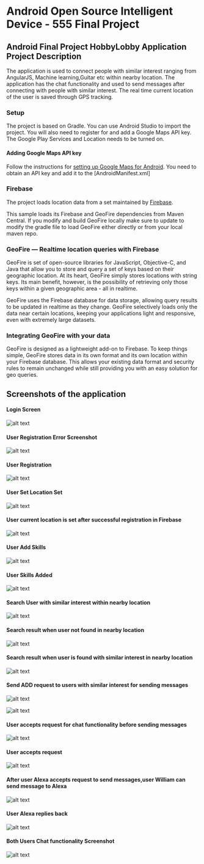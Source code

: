 # Android Open Source Intelligent Device - 555 Final Project


## Android Final Project HobbyLobby Application Project Description

The application is used to connect people with similar interest ranging from AngularJS, Machine learning,Guitar etc within nearby location.
The application has the chat functionality and used to send messages after connecting with people with similar interest.
The real time current location of the user is saved through GPS tracking.

### Setup

The project is based on Gradle. You can use Android Studio to import
the project. You will also need to register for and add a Google Maps API key.
The Google Play Services and Location needs to be turned on.

#### Adding Google Maps API key

Follow the instructions for [setting up Google Maps for
Android](https://developers.google.com/maps/documentation/android/start#get_an_android_certificate_and_the_google_maps_api_key).
You need to obtain an API key and add it to the [AndroidManifest.xml]


### Firebase

The project loads location data from a set maintained by [Firebase](https://firebase.com).

This sample loads its Firebase and GeoFire dependencies from Maven Central.
If you modify and build GeoFire locally make sure to update to modify the gradle file to load GeoFire
either directly or from your local maven repo.

### GeoFire — Realtime location queries with Firebase

GeoFire is set of open-source libraries for JavaScript, Objective-C, and Java that allow you to store and query a set of keys based on their geographic location. At its heart, GeoFire simply stores locations with string keys. Its main benefit, however, is the possibility of retrieving only those keys within a given geographic area - all in realtime.

GeoFire uses the Firebase database for data storage, allowing query results to be updated in realtime as they change. GeoFire selectively loads only the data near certain locations, keeping your applications light and responsive, even with extremely large datasets. 


### Integrating GeoFire with your data

GeoFire is designed as a lightweight add-on to Firebase. To keep things simple, GeoFire stores data in its own format and its own location within your Firebase database. This allows your existing data format and security rules to remain unchanged while still providing you with an easy solution for geo queries.


## Screenshots of the application

#### Login Screen
![alt text](Images/login.png "Login Screenshot" )

#### User Registration Error Screenshot
![alt text](Images/registrationerror.png "Registration error" )

#### User Registration 

![alt text](Images/registrationsuccess.png "Register Screenshot" )

#### User Set Location Set 
![alt text](Images/register.png "Setting Location Screenshot" )

#### User current location is set after successful registration in Firebase
![alt text](Images/geofireLocation.png "Request sent to communicate " )


#### User Add Skills 
![alt text](Images/skill.png "Skill Add" )

#### User Skills Added
![alt text](Images/skilladded.png "Skill Added" )

#### Search User with similar interest within nearby location


![alt text](Images/searchpeople.png "Serach People " )

#### Search result when user not found in nearby location
![alt text](Images/peoplenotfound.png "People Not Found" )

#### Search result when user is found with similar interest in nearby location
![alt text](Images/peoplefound.png "People found with similar skill" )

#### Send ADD request to users with similar interest for sending messages
![alt text](Images/requestsend.png "Request sent to communicate " )


![alt text](Images/nopeoplefoundmessage.png "Request sent to communicate " )

#### User accepts request for chat functionality before sending messages
![alt text](Images/acceptrequest.png "Accept request" )

#### User accepts request 
![alt text](Images/afteraccept.png "People found with similar skill" )

#### After user Alexa accepts request to send messages,user William can send message to Alexa
![alt text](Images/williummessagetoalexa.png "Request sent to communicate " )

#### User Alexa replies back
![alt text](Images/Alexareply.png "Request sent to communicate " )

#### Both Users Chat functionality Screenshot
![alt text](Images/chatmessage.png "Request sent to communicate " )









